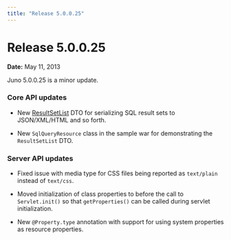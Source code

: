 ```yaml
---
title: "Release 5.0.0.25"
---
```


# Release 5.0.0.25

**Date:** May 11, 2013

Juno 5.0.0.25 is a minor update.

### Core API updates

- New <a href="/site/apidocs/org/apache/juneau/bean/ResultSetList.html" target="_blank">ResultSetList</a> DTO for serializing SQL result sets to JSON/XML/HTML and so forth.

- New `SqlQueryResource` class in the sample war for demonstrating the `ResultSetList` DTO.

### Server API updates

- Fixed issue with media type for CSS files being reported as `text/plain` instead of `text/css`.

- Moved initialization of class properties to before the call to `Servlet.init()` so that `getProperties()` can be called during servlet initialization.

- New `@Property.type` annotation with support for using system properties as resource properties.